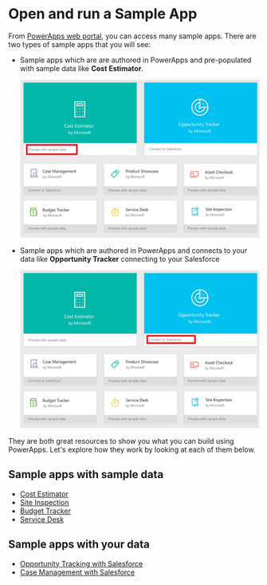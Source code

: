 <properties
	pageTitle="Open and run a sample app | Microsoft PowerApps"
	description="Step-by-step instructions for open and run a sample app from PowerApps web portal."
	services=""
	suite="powerapps"
	documentationCenter="na"
	authors="linhtranms"
	manager="darshand"
	editor=""
	tags=""/>

<tags
   ms.service="powerapps"
   ms.devlang="na"
   ms.topic="article"
   ms.tgt_pltfrm="na"
   ms.workload="na"
   ms.date="04/11/2016"
   ms.author="litran"/>

# Open and run a Sample App #

From [PowerApps web portal](http://web.powerapps.com), you can access many sample apps. There are two types of sample apps that you will see:

- Sample apps which are are authored in PowerApps and pre-populated with sample data like **Cost Estimator**. 

	![Sample app with sample data](./media/open-and-run-a-sample-app/sample-app-with-sample-data.png)

- Sample apps which are authored in PowerApps and connects to your data like **Opportunity Tracker** connecting to your Salesforce

	![Sample app with sample data](./media/open-and-run-a-sample-app/sample-app-with-your-data.png) 

They are both great resources to show you what you can  build using PowerApps. Let's explore how they work by looking at each of them below. 

## Sample apps with sample data ##

- [Cost Estimator](cost-estimator.md)
- [Site Inspection](site-inspection.md)
- [Budget Tracker](budget-tracker.md)
- [Service Desk](service-desk.md)
  
## Sample apps with your data ##

- [Opportunity Tracking with Salesforce](opportunity-tracking-salesforce.md)
- [Case Management with Salesforce](case-management-salesforce.md)